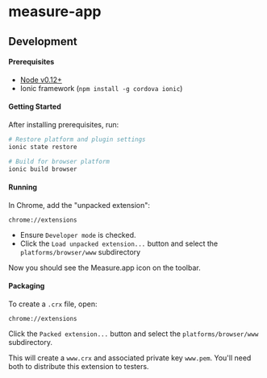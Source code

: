 # measure-app

## Development

#### Prerequisites
* [Node v0.12+](https://nodejs.org)
* Ionic framework (`npm install -g cordova ionic`)

#### Getting Started

After installing prerequisites, run:

```bash
# Restore platform and plugin settings
ionic state restore

# Build for browser platform
ionic build browser
```

#### Running

In Chrome, add the "unpacked extension":

`chrome://extensions`

* Ensure `Developer mode` is checked.
* Click the `Load unpacked extension...` button and select the `platforms/browser/www` subdirectory

Now you should see the Measure.app icon on the toolbar.

#### Packaging

To create a `.crx` file, open: 

`chrome://extensions`

Click the `Packed extension...` button and select the `platforms/browser/www` subdirectory.

This will create a `www.crx` and associated private key `www.pem`.  You'll need both to distribute this extension to testers.
